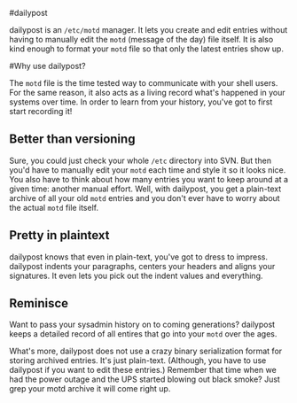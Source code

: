 #dailypost

dailypost is an `/etc/motd` manager. It lets you create and edit entries
without having to manually edit the `motd` (message of the day) file itself. It
is also kind enough to format your `motd` file so that only the latest entries
show up. 

#Why use dailypost?

The `motd` file is the time tested way to communicate with your shell users.
For the same reason, it also acts as a living record what's happened in your
systems over time. In order to learn from your history, you've got to
first start recording it!

## Better than versioning
Sure, you could just check your whole `/etc` directory into SVN. But then you'd
have to manually edit your `motd` each time and style it so it looks nice.
You also have to think about how many entries you want to keep around
at a given time: another manual effort. Well, with dailypost, you get a
plain-text archive of all your old `motd` entries and you don't ever
have to worry about the actual `motd` file itself.

## Pretty in plaintext

dailypost knows that even in plain-text, you've got to dress to impress.
dailypost indents your paragraphs, centers your headers and aligns your
signatures. It even lets you pick out the indent values and everything.

## Reminisce

Want to pass your sysadmin history on to coming generations? dailypost keeps a
detailed record of all entires that go into your `motd` over the ages.

What's more, dailypost does not use a crazy binary serialization format for
storing archived entries. It's just plain-text. (Although, you have to use
dailypost if you want to edit these entries.) Remember that time when we had
the power outage and the UPS started blowing out black smoke? Just grep your
motd archive it will come right up.
